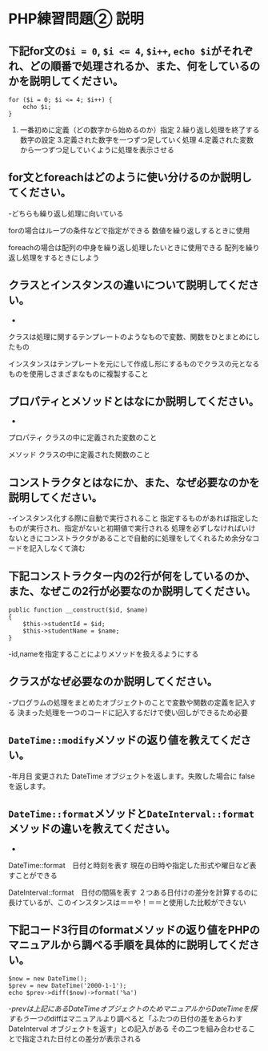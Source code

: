 # PHP練習問題② 説明

## 下記for文の`$i = 0`, `$i <= 4`, `$i++`, `echo $i`がそれぞれ、どの順番で処理されるか、また、何をしているのかを説明してください。

```
for ($i = 0; $i <= 4; $i++) {
    echo $i;
}
```

1. 一番初めに定義（どの数字から始めるのか）指定
2.繰り返し処理を終了する数字の設定
3.定義された数字を一つずつ足していく処理
4.定義された変数から一つずつ足していくように処理を表示させる

## for文とforeachはどのように使い分けるのか説明してください。
-どちらも繰り返し処理に向いている

forの場合はループの条件などで指定ができる
数値を繰り返しするときに使用

foreachの場合は配列の中身を繰り返し処理したいときに使用できる
配列を繰り返し処理をするときにしよう

## クラスとインスタンスの違いについて説明してください。
-
クラスは処理に関するテンプレートのようなもので変数、関数をひとまとめにしたもの

インスタンスはテンプレートを元にして作成し形にするものでクラスの元となるものを使用しさまざまなものに複製すること

## プロパティとメソッドとはなにか説明してください。
-
プロパティ クラスの中に定義された変数のこと

メソッド クラスの中に定義された関数のこと

## コンストラクタとはなにか、また、なぜ必要なのかを説明してください。
-インスタンス化する際に自動で実行されること
指定するものがあれば指定したものが実行され、指定がないと初期値で実行される
処理を必ずしなければいけないときにコンストラクタがあることで自動的に処理をしてくれるため余分なコードを記入しなくて済む

## 下記コンストラクター内の2行が何をしているのか、また、なぜこの2行が必要なのか説明してください。
```
public function __construct($id, $name)
{
    $this->studentId = $id;
    $this->studentName = $name;
}
```
-id,nameを指定することによりメソッドを扱えるようにする

## クラスがなぜ必要なのか説明してください。
-プログラムの処理をまとめたオブジェクトのことで変数や関数の定義を記入する
決まった処理を一つのコードに記入するだけで使い回しができるため必要

## `DateTime::modify`メソッドの返り値を教えてください。
-年月日
変更された DateTime オブジェクトを返します。失敗した場合に false を返します。

## `DateTime::format`メソッドと`DateInterval::format`メソッドの違いを教えてください。
-
DateTime::format　日付と時刻を表す
現在の日時や指定した形式や曜日など表すことができる

DateInterval::format　日付の間隔を表す
２つある日付けの差分を計算するのに長けているが、このインスタンスは＝＝や！＝＝と使用した比較ができない

## 下記コード3行目のformatメソッドの返り値をPHPのマニュアルから調べる手順を具体的に説明してください。
```
$now = new DateTime();
$prev = new DateTime('2000-1-1');
echo $prev->diff($now)->format('%a')
```

-$prevは上記にあるDateTimeオブジェクトのためマニュアルからDateTimeを探す
もう一つの$diffはマニュアルより調べると「ふたつの日付の差をあらわす DateInterval オブジェクトを返す」との記入がある
その二つを組み合わせることで指定された日付との差分が表示される